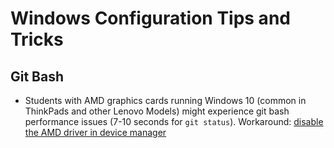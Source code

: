 <!-- TITLE: Windows Configuration Tips and Tricks -->
<!-- SUBTITLE: Common issues and workarounds for the Windows operating system. -->

# Windows Configuration Tips and Tricks

## Git Bash

* Students with AMD graphics cards running Windows 10 (common in ThinkPads and other Lenovo Models) might experience git bash performance issues (7-10 seconds for `git status`).
Workaround: [disable the AMD driver in device manager](https://stackoverflow.com/questions/42888024/git-bashmintty-is-extremely-slow-on-windows-10-os)
